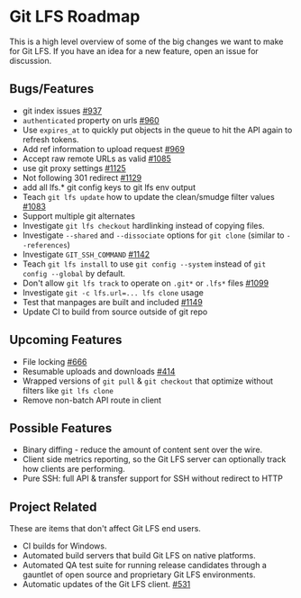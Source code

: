 # Git LFS Roadmap

This is a high level overview of some of the big changes we want to make for
Git LFS. If you have an idea for a new feature, open an issue for discussion.

## Bugs/Features

* git index issues [#937](https://github.com/github/git-lfs/issues/937)
* `authenticated` property on urls [#960](https://github.com/github/git-lfs/issues/960)
* Use `expires_at` to quickly put objects in the queue to hit the API again to refresh tokens.
* Add ref information to upload request [#969](https://github.com/github/git-lfs/issues/969)
* Accept raw remote URLs as valid [#1085](https://github.com/github/git-lfs/issues/1085)
* use git proxy settings [#1125](https://github.com/github/git-lfs/issues/1125)
* Not following 301 redirect [#1129](https://github.com/github/git-lfs/issues/1129)
* add all lfs.* git config keys to git lfs env output
* Teach `git lfs update` how to update the clean/smudge filter values [#1083](https://github.com/github/git-lfs/pull/1083)
* Support multiple git alternates
* Investigate `git lfs checkout` hardlinking instead of copying files.
* Investigate `--shared` and `--dissociate` options for `git clone` (similar to `--references`)
* Investigate `GIT_SSH_COMMAND` [#1142](https://github.com/github/git-lfs/issues/1142)
* Teach `git lfs install` to use `git config --system` instead of `git config --global` by default.
* Don't allow `git lfs track` to operate on `.git*` or `.lfs*` files [#1099](https://github.com/github/git-lfs/issues/1099)
* Investigate `git -c lfs.url=... lfs clone` usage
* Test that manpages are built and included [#1149](https://github.com/github/git-lfs/pull/1149)
* Update CI to build from source outside of git repo

## Upcoming Features

* File locking [#666](https://github.com/github/git-lfs/pull/666)
* Resumable uploads and downloads [#414](https://github.com/github/git-lfs/issues/414)
* Wrapped versions of `git pull` & `git checkout` that optimize without filters
like `git lfs clone`
* Remove non-batch API route in client

## Possible Features

* Binary diffing - reduce the amount of content sent over the wire.
* Client side metrics reporting, so the Git LFS server can optionally track
how clients are performing.
* Pure SSH: full API & transfer support for SSH without redirect to HTTP

## Project Related

These are items that don't affect Git LFS end users.

* CI builds for Windows.
* Automated build servers that build Git LFS on native platforms.
* Automated QA test suite for running release candidates through a gauntlet of
open source and proprietary Git LFS environments.
* Automatic updates of the Git LFS client. [#531](https://github.com/github/git-lfs/issues/531)
